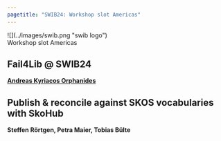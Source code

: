 ```yaml
---
pagetitle: "SWIB24: Workshop slot Americas"
---
```



<div id="top">
<div class="column left">![](../images/swib.png "swib logo")</div>
<div class="column middle">Workshop slot Americas</div>
<div id="countdown" class="column right"></div>
</div>

<div id="prog">
<div></div>

    



## Fail4Lib @ SWIB24

<b><u>Andreas Kyriacos Orphanides</u></b>



## Publish & reconcile against SKOS vocabularies with SkoHub

<b>Steffen Rörtgen, Petra Maier, Tobias Bülte</b>



</div>



<script src="../scripts/moment.min.js"></script>
<script>
  var startDate = moment.utc("2024-11-25T17:00:00");

  var x = setInterval(function() {
    var now = moment();
    var t = startDate - now;

    var days = Math.floor( t / ( 1000 * 60 * 60 * 24 ));
    var hours = Math.floor((t%(1000 * 60 * 60 * 24))/(1000 * 60 * 60));
    var minutes = Math.floor((t % (1000 * 60 * 60)) / (1000 * 60));
    var seconds = Math.floor((t % (1000 * 60)) / 1000);

    document.getElementById("countdown").innerHTML = days + "d "
        + hours + "h " + minutes + "m " + seconds + "s ";
    if (t < 0) {
      clearInterval(x);
      document.getElementById("countdown").innerHTML = "STARTING ...";
    }
  }, 1000);
</script>


